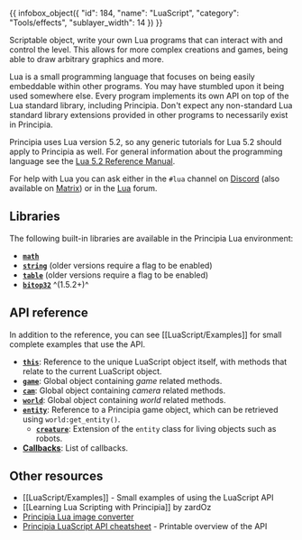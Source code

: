 {{ infobox_object({
	"id": 184,
	"name": "LuaScript",
	"category": "Tools/effects",
	"sublayer_width": 14
}) }}

Scriptable object, write your own Lua programs that can interact with and control the level. This allows for more complex creations and games, being able to draw arbitrary graphics and more.

Lua is a small programming language that focuses on being easily embeddable within other programs. You may have stumbled upon it being used somewhere else. Every program implements its own API on top of the Lua standard library, including Principia. Don't expect any non-standard Lua standard library extensions provided in other programs to necessarily exist in Principia.

Principia uses Lua version 5.2, so any generic tutorials for Lua 5.2 should apply to Principia as well. For general information about the programming language see the [Lua 5.2 Reference Manual](https://www.lua.org/manual/5.2/).

For help with Lua you can ask either in the `#lua` channel on [Discord](/discord) (also available on [Matrix](/matrix)) or in the [Lua](/forum/forum?id=4) forum.

## Libraries
The following built-in libraries are available in the Principia Lua environment:

- **[`math`](https://www.lua.org/manual/5.2/manual.html#6.6)**
- **[`string`](https://www.lua.org/manual/5.2/manual.html#6.4)** (older versions require a flag to be enabled)
- **[`table`](https://www.lua.org/manual/5.2/manual.html#6.5)** (older versions require a flag to be enabled)
- **[`bitop32`](https://www.lua.org/manual/5.2/manual.html#6.7)** ^(1.5.2+)^

## API reference
In addition to the reference, you can see [[LuaScript/Examples]] for small complete examples that use the API.

- **[`this`](/wiki/LuaScript/this)**: Reference to the unique LuaScript object itself, with methods that relate to the current LuaScript object.
- **[`game`](/wiki/LuaScript/game)**: Global object containing *game* related methods.
- **[`cam`](/wiki/LuaScript/cam)**: Global object containing *camera* related methods.
- **[`world`](/wiki/LuaScript/world)**: Global object containing *world* related methods.
- **[`entity`](/wiki/LuaScript/entity)**: Reference to a Principia game object, which can be retrieved using `world:get_entity()`.
  - **[`creature`](/wiki/LuaScript/creature)**: Extension of the `entity` class for living objects such as robots.
- **[Callbacks](/wiki/LuaScript/Callbacks)**: List of callbacks.

## Other resources
- [[LuaScript/Examples]] - Small examples of using the LuaScript API
- [[Learning Lua Scripting with Principia]] by zardOz
- [Principia Lua image converter](/image-to-lua/)
- [Principia LuaScript API cheatsheet](https://rollerozxa.itch.io/principia-luascript-api-cheatsheet) - Printable overview of the API

